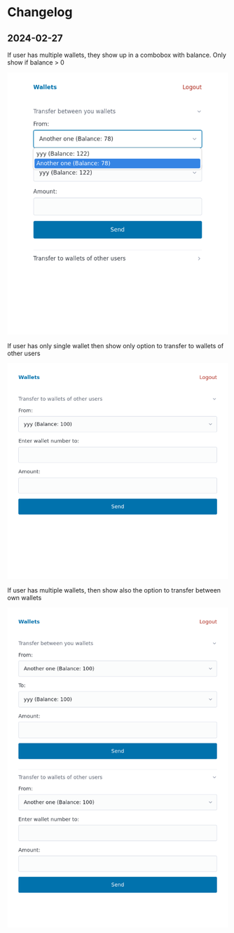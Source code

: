 # Changelog

## 2024-02-27

If user has multiple wallets, they show up in a combobox with balance. Only show if balance > 0

![dropdown](2024-02-27_3.png)

If user has only single wallet then show only option to transfer to wallets of other users

![singlewallet](2024-02-27_1.png)

If user has multiple wallets, then show also the option to transfer between own wallets

![multiplewallets](2024-02-27_2.png)

